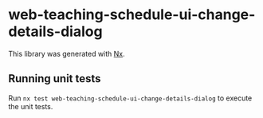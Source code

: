 # web-teaching-schedule-ui-change-details-dialog

This library was generated with [Nx](https://nx.dev).

## Running unit tests

Run `nx test web-teaching-schedule-ui-change-details-dialog` to execute the unit tests.
